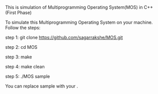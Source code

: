 This is simulation of Multiprogramming Operating System(MOS) in C++
(First Phase)

To simulate this Multiprogramming Operating System on your machine. Follow the steps:

step 1: git clone https://github.com/sagarrakshe/MOS.git

step 2: cd MOS

step 3: make

step 4: make clean

step 5: ./MOS sample

You can replace sample with your <JobFile>.
